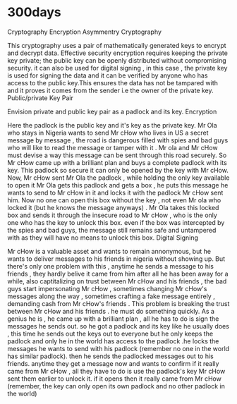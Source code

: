 # 300days

Cryptography
Encryption
Asymmentry Cryptography

This cryptography uses a pair of mathematically generated keys to encrypt and decrypt data. Effective security encryption requires keeping the private key private; the public key can be openly distributed without compromising security. it can also be used for digital signing , in this case , the private key is used for signing the data and it can be verified by anyone who has access to the public key.This ensures the data has not be tampared with and it proves it comes from the sender i.e the owner of the private key.
Public/private Key Pair

Envision private and public key pair as a padlock and its key.
Encryption

Here the padlock is the public key and it's key as the private key. Mr Ola who stays in Nigeria wants to send Mr cHow who lives in US a secret message by message , the road is dangerous filled with spies and bad guys who will like to read the message or tamper with it . Mr ola and Mr cHow must devise a way this message can be sent through this road securely. So Mr cHow came up with a brilliant plan and buys a complete padlock with its key. This padlock so secure it can only be opened by the key with Mr cHow. Now, Mr cHow sent Mr Ola the padlock , while holding the only key available to open it Mr Ola gets this padlock and gets a box , he puts this message he wants to send to Mr cHow in it and locks it with the padlock Mr cHow sent him. Now no one can open this box without the key , not even Mr ola who locked it (but he knows the message anyways) . Mr Ola takes this locked box and sends it through the insecure road to Mr cHow , who is the only one who has the key to unlock this box. even if the box was intercepted by the spies and bad guys, the message still remains safe and untampered with as they will have no means to unlock this box.
Digital Signing

Mr cHow is a valuable asset and wants to remain annonymous, but he wants to deliver messages to his friends in nigeria without showing up. But there's only one problem with this , anytime he sends a message to his friends , they hardly belive it came from him after all he has been away for a while, also captitalizing on trust between Mr cHow and his friends , the bad guys start impersonating Mr cHow , sometimes changing Mr cHow's messages along the way , sometimes crafting a fake message entirely , demanding cash from Mr cHow's friends . This problem is breaking the trust between Mr cHow and his friends . he must do something quickly. As a genius he is , he came up with a brilliant plan , all he has to do is sign the messages he sends out. so he got a padlock and its key like he usually does , this time he sends out the keys out to everyone but he only keeps the padlock and only he in the world has access to the padlock .he locks the messages he wants to send with his padlock (remember no one in the world has similar padlock). then he sends the padlocked messages out to his friends. anytime they get a message now and wants to confirm if it really came from Mr cHow , all they have to do is use the padlock's key Mr cHow sent them earlier to unlock it. if it opens then it really came from Mr cHow (remember, the key can only open its own padlock and no other padlock in the world)
